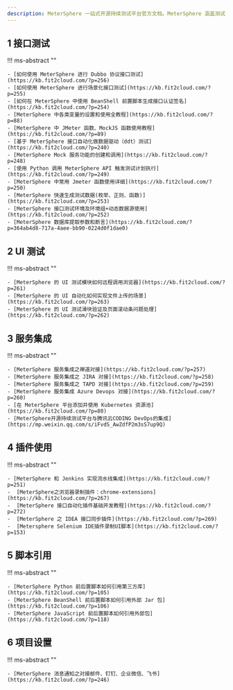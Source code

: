 ```yaml
---
description: MeterSphere 一站式开源持续测试平台官方文档。MeterSphere 涵盖测试管理、接口测试、UI 测试和性能测试等功能，全面兼容 JMeter、Selenium 等主流开源标准，有效助力开发和测试团队充分利用云弹性进行高度可 扩展的自动化测试，加速高质量的软件交付。
---
```


## 1 接口测试
!!! ms-abstract ""

    - [如何使用 MeterSphere 进行 Dubbo 协议接口测试](https://kb.fit2cloud.com/?p=256)
    - [如何使用 MeterSphere 进行场景化接口测试](https://kb.fit2cloud.com/?p=255)
    - [如何在 MeterSphere 中使用 BeanShell 前置脚本生成接口认证签名](https://kb.fit2cloud.com/?p=254)
    - [MeterSphere 中各类变量的设置和使用全教程](https://kb.fit2cloud.com/?p=88)
    - [MeterSphere 中 JMeter 函数、MockJS 函数使用教程](https://kb.fit2cloud.com/?p=89)
    - [基于 MeterSphere 接口自动化做数据驱动（ddt）测试](https://kb.fit2cloud.com/?p=240)
    - [MeterSphere Mock 服务功能的创建和调用](https://kb.fit2cloud.com/?p=248)
    - [使用 Python 调用 MeterSphere API 触发测试计划执行](https://kb.fit2cloud.com/?p=249)
    - [MeterSphere 中常用 Jmeter 函数使用详细](https://kb.fit2cloud.com/?p=250)
    - [MeterSphere 快速生成测试数据(枚举、正则、函数)](https://kb.fit2cloud.com/?p=253)
    - [MeterSphere 接口测试环境及环境组+动态数据源使用](https://kb.fit2cloud.com/?p=252)
    - [MeterSphere 数据库提取参数和断言](https://kb.fit2cloud.com/?p=364ab4d8-717a-4aee-bb90-0224d0f1dae0)

## 2 UI 测试
!!! ms-abstract ""

    - [MeterSphere 的 UI 测试模块如何远程调用浏览器](https://kb.fit2cloud.com/?p=261)
    - [MeterSphere 的 UI 自动化如何实现文件上传的场景](https://kb.fit2cloud.com/?p=263)
    - [MeterSphere 的 UI 测试滑块验证及页面滚动条问题处理](https://kb.fit2cloud.com/?p=262)

## 3 服务集成
!!! ms-abstract ""

    - [MeterSphere 服务集成之禅道对接](https://kb.fit2cloud.com/?p=257)
    - [MeterSphere 服务集成之 JIRA 对接](https://kb.fit2cloud.com/?p=258)
    - [MeterSphere 服务集成之 TAPD 对接](https://kb.fit2cloud.com/?p=259)
    - [MeterSphere 服务集成 Azure Devops 对接](https://kb.fit2cloud.com/?p=260)
    - [在 MeterSphere 平台添加并使用 Kubernetes 资源池](https://kb.fit2cloud.com/?p=80)
    - [MeterSphere开源持续测试平台与腾讯云CODING DevOps的集成](https://mp.weixin.qq.com/s/iFvdS_AwZdfP2m3sS7up9Q)

## 4 插件使用
!!! ms-abstract ""

    - [MeterSphere 和 Jenkins 实现流水线集成](https://kb.fit2cloud.com/?p=251)
    -  [MeterSphere之浏览器录制插件：chrome-extensions](https://kb.fit2cloud.com/?p=267)
    -  [MeterSphere 接口自动化插件基础开发教程](https://kb.fit2cloud.com/?p=272)
    -  [MeterSphere 之 IDEA 接口同步插件](https://kb.fit2cloud.com/?p=269)
    -  [Metersphere Selenium IDE插件录制UI脚本](https://kb.fit2cloud.com/?p=153)
## 5 脚本引用
!!! ms-abstract ""

    - [MeterSphere Python 前后置脚本如何引用第三方库](https://kb.fit2cloud.com/?p=105)
    - [MeterSphere BeanShell 前后置脚本如何引用外部 Jar 包](https://kb.fit2cloud.com/?p=106)
    - [MeterSphere JavaScript 前后置脚本如何引用外部包](https://kb.fit2cloud.com/?p=118)

## 6 项目设置
!!! ms-abstract ""

    - [MeterSphere 消息通知之对接邮件、钉钉、企业微信、飞书](https://kb.fit2cloud.com/?p=246)

